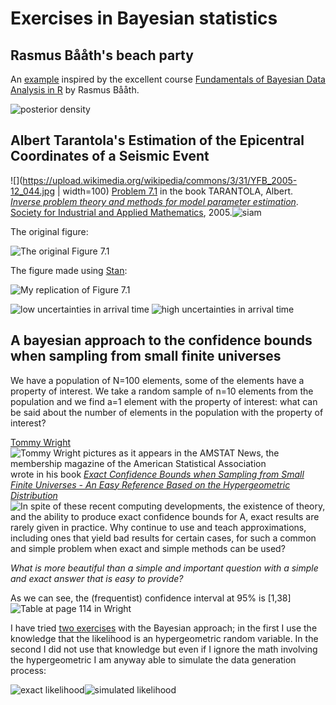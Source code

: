# Exercises in Bayesian statistics

##  Rasmus Bååth's beach party
An [example](rasmus_baath_lake_beach_summer_party.R) inspired by the excellent course [Fundamentals of Bayesian Data Analysis in R](https://www.datacamp.com/courses/fundamentals-of-bayesian-data-analysis-in-r) by Rasmus Bååth.

![posterior density](posterior.png)

## Albert Tarantola's Estimation of the Epicentral Coordinates of a Seismic Event
![](https://upload.wikimedia.org/wikipedia/commons/3/31/YFB_2005-12_044.jpg | width=100)
[Problem 7.1](Estimation_of_the_Epicentral_Coordinates_of_a_Seismic_Event.R) in the book TARANTOLA, Albert. [*Inverse problem theory and methods for model parameter estimation*](http://www.ipgp.fr/~tarantola/Files/Professional/Books/InverseProblemTheory.pdf). [Society for Industrial and Applied Mathematics](https://epubs.siam.org/doi/book/10.1137/1.9780898717921), 2005.![siam](https://epubs.siam.org/na101/home/literatum/publisher/siam/books/content/ot/2005/1.9780898717921/1.9780898717921/production/1.9780898717921.cover.jpg)

The original figure:

![The original Figure 7.1](Tarantola-fig7_1.png)

The figure made using [Stan](https://mc-stan.org/):

![My replication of Figure 7.1](Estimation_of_the_Epicentral_Coordinates_of_a_Seismic_Event.png)

![low uncertainties in arrival time](epicentral-low_uncertainties_in_time_of_arrival.png)
![high uncertainties in arrival time](epicentral-high_uncertainties_in_time_of_arrival.png)

## A bayesian approach to the confidence bounds when sampling from small finite universes
We have a population of N=100 elements, some of the elements have a property of interest.
We take a random sample of n=10 elements from the population and we find a=1 element with 
the property of interest: what can be said about the number of elements in the population
with the property of interest?

[Tommy Wright](https://www.census.gov/research/researchers/profile.php?cv_sub=div&cv_profile=3743)
![Tommy Wright pictures as it appears in the AMSTAT News, the membership magazine of the American Statistical Association](https://magazine.amstat.org/wp-content/uploads/2020/02/Wright_Tommy.jpg) wrote in his book
[*Exact Confidence Bounds when Sampling from Small Finite Universes - 
An Easy Reference Based on the Hypergeometric Distribution*](https://www.springer.com/gp/book/9780387975153)
![In spite of these recent computing developments, the existence of theory, and the ability to
produce exact confidence bounds for A, exact results are rarely given in practice. Why
continue to use and teach approximations, including ones that yield bad results for certain
cases, for such a common and simple problem when exact and simple methods can be used?](https://images.springer.com/sgw/books/medium/9780387975153.jpg)

*What is more beautiful than a simple and important
question with a simple and exact answer that is easy
to provide?*

As we can see, the (frequentist) confidence interval at 95% is [1,38]
![Table at page 114 in Wright](Wright_pag114.jpg)

I have tried [two exercises](proportion_from_a_finite_universe.R) with the Bayesian approach;
in the first I use the knowledge that the likelihood is an hypergeometric random
variable.
In the second I did not use that knowledge but even if I 
ignore the math involving the hypergeometric I am anyway 
able to simulate the data generation process:

![exact likelihood](proportion_from_a_finite_universe-1.png)![simulated likelihood](proportion_from_a_finite_universe-2.png)


